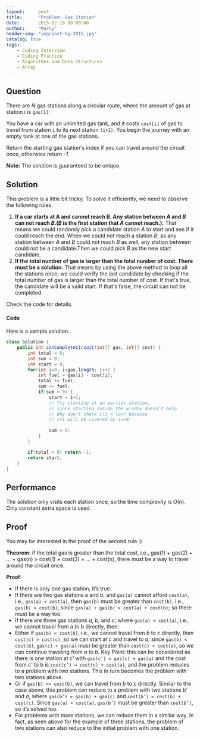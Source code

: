 ```yaml
---
layout:     post
title:      "Problem: Gas Station"
date:       2015-02-18 00:00:00
author:     "Marcy"
header-img: "img/post-bg-2015.jpg"
catalog: true
tags:
    - Coding Interview
    - Coding Practice
    - Algorithms and Data Structures
    - Array
---
```


## Question

There are *N* gas stations along a circular route, where the amount of gas at station i is `gas[i]`.

You have a car with an unlimited gas tank, and it costs `cost[i]` of gas to travel from station `i` to its next station `(i+1)`. You begin the journey with an empty tank at one of the gas stations.

Return the starting gas station's index if you can travel around the circuit once, otherwise return *-1*.

**Note:**
The solution is guaranteed to be unique.

## Solution

This problem is a little bit tricky. To solve it efficiently, we need to observe the following rules:

1. **If a car starts at A and cannot reach B. Any station between *A* and *B* can not reach *B*.(*B* is the first station that *A* cannot reach.).** That means we could randomly pick a candidate station *A* to start and see if it could reach the end. When we could not reach a station *B*, as any station between *A* and *B* could not reach *B* as well, any station between could not be a candidate.Then we could pick *B* as the new start candidate.
2. **If the total number of gas is larger than the total number of cost. There must be a solution.** That means by using the above method to loop all the stations once; we could verify the last candidate by checking if the total number of gas is larger than the total number of cost. If that's true, the candidate will be a valid start. If that's false, the circuit can not be completed.

Check the code for details.

#### Code

Here is a sample solution.

```java
class Solution {
    public int canCompleteCircuit(int[] gas, int[] cost) {
        int total = 0;
        int sum = 0;
        int start = 0;
        for(int i=0; i<gas.length; i++) {
            int fuel = gas[i] - cost[i];
            total += fuel;
            sum += fuel;
            if(sum < 0) {
                start = i+1;
                // Try starting at an earlier station,
                // since starting inside the window doesn’t help.
                // Why don't check i+1 < len? because
                // i+1 will be covered by i==0

                sum = 0;
            }
        }

        if(total < 0) return -1;
        return start;
    }
}
```

## Performance

The solution only visits each station once, so the time complexity is O(n). Only constant extra space is used.

## Proof

You may be interested in the proof of the second rule :)

**Theorem**: if the total gas is greater than the total cost, i.e., gas(1) + gas(2) + … + gas(n) > cost(1) + cost(2) + … + cost(n), there must be a way to travel around the circuit once.

**Proof**:

- If there is only one gas station, it’s true.
- If there are two gas stations a and b, and `gas(a)` cannot afford `cost(a)`, i.e., `gas(a) < cost(a)`, then `gas(b)` must be greater than `cost(b)`, i.e., `gas(b) > cost(b)`, since `gas(a) + gas(b) > cost(a) + cost(b)`; so there must be a way too.
- If there are three gas stations *a*, *b*, and *c*, where `gas(a) < cost(a)`, i.e., we cannot travel from a to b directly, then:
- Either if `gas(b) < cost(b)`, i.e., we cannot travel from *b* to *c* directly, then `cost(c) > cost(c)`, so we can start at *c* and travel to *a*; since `gas(b) < cost(b)`, `gas(c) + gas(a)` must be greater than `cost(c) + cost(a)`, so we can continue traveling from *a* to *b*. Key Point: this can be considered as there is one station at *c’* with `gas(c’) = gas(c) + gas(a)` and the cost from *c’* to b is `cost(c’) = cost(c) + cost(a)`, and the problem reduces to a problem with two stations. This in turn becomes the problem with two stations above.
- Or if `gas(b) >= cost(b)`, we can travel from *b* to *c* directly. Similar to the case above, this problem can reduce to a problem with two stations *b’* and *a*, where `gas(b’) = gas(b) + gas(c)` and `cost(b’) = cost(b) + cost(c)`. Since `gas(a) < cost(a)`, `gas(b’)` must be greater than `cost(b’)`, so it’s solved too.
- For problems with more stations, we can reduce them in a similar way. In fact, as seen above for the example of three stations, the problem of two stations can also reduce to the initial problem with one station.

